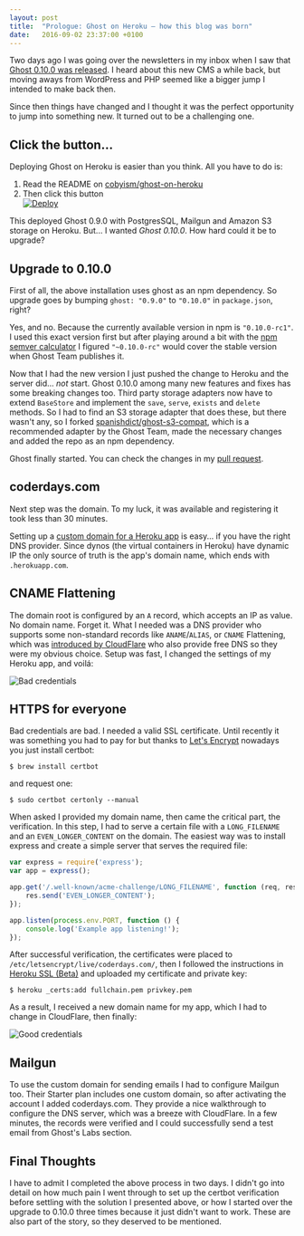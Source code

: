 ```yaml
---
layout: post
title:  "Prologue: Ghost on Heroku – how this blog was born"
date:   2016-09-02 23:37:00 +0100
---
```

Two days ago I was going over the newsletters in my inbox when I saw that [Ghost 0.10.0 was released](https://dev.ghost.org/ghost-0-10-0/). I heard about this new CMS a while back, but moving aways from WordPress and PHP seemed like a bigger jump I intended to make back then.
<!--more-->
Since then things have changed and I thought it was the perfect opportunity to jump into something new. It turned out to be a challenging one.

## Click the button...

Deploying Ghost on Heroku is easier than you think. All you have to do is:

1. Read the README on [cobyism/ghost-on-heroku](https://github.com/cobyism/ghost-on-heroku/)
2. Then click this button  
[![Deploy](https://www.herokucdn.com/deploy/button.svg)](https://heroku.com/deploy?template=https://github.com/cobyism/ghost-on-heroku)

This deployed Ghost 0.9.0 with PostgresSQL, Mailgun and Amazon S3 storage on Heroku. But... I wanted *Ghost 0.10.0*. How hard could it be to upgrade?

## Upgrade to 0.10.0

First of all, the above installation uses ghost as an npm dependency. So upgrade goes by bumping `ghost: "0.9.0"` to `"0.10.0"` in `package.json`, right?

Yes, and no. Because the currently available version in npm is `"0.10.0-rc1"`. I used this exact version first but after playing around a bit with the [npm semver calculator](https://semver.npmjs.com/) I figured `"~0.10.0-rc"` would cover the stable version when Ghost Team publishes it.

Now that I had the new version I just pushed the change to Heroku and the server did... *not* start. Ghost 0.10.0 among many new features and fixes has some breaking changes too. Third party storage adapters now have to extend `BaseStore` and implement the `save`, `serve`, `exists` and `delete` methods. So I had to find an S3 storage adapter that does these, but there wasn't any, so I forked [spanishdict/ghost-s3-compat](https://github.com/spanishdict/ghost-s3-compat), which is a recommended adapter by the Ghost Team, made the necessary changes and added the repo as an npm dependency.

Ghost finally started. You can check the changes in my [pull request](https://github.com/cobyism/ghost-on-heroku/pull/77).

## coderdays.com

Next step was the domain. To my luck, it was available and registering it took less than 30 minutes.

Setting up a [custom domain for a Heroku app](https://devcenter.heroku.com/articles/custom-domains) is easy... if you have the right DNS provider. Since dynos (the virtual containers in Heroku) have dynamic IP the only source of truth is the app's domain name, which ends with `.herokuapp.com`.

## CNAME Flattening

The domain root is configured by an `A` record, which accepts an IP as value. No domain name. Forget it. What I needed was a DNS provider who supports some non-standard records like `ANAME`/`ALIAS`, or `CNAME` Flattening, which was [introduced by CloudFlare](https://blog.cloudflare.com/introducing-cname-flattening-rfc-compliant-cnames-at-a-domains-root/) who also provide free DNS so they were my obvious choice. Setup was fast, I changed the settings of my Heroku app, and voilá:

![Bad credentials](https://s3-eu-central-1.amazonaws.com/coderdays/2016/09/Screen_Shot_2016_08_31_at_20_25_46-1472846772269.png)

## HTTPS for everyone

Bad credentials are bad. I needed a valid SSL certificate. Until recently it was something you had to pay for but thanks to [Let's Encrypt](https://letsencrypt.org/) nowadays you just install certbot:

    $ brew install certbot

and request one:

    $ sudo certbot certonly --manual

When asked I provided my domain name, then came the critical part, the verification. In this step, I had to serve a certain file with a `LONG_FILENAME` and an `EVEN_LONGER_CONTENT` on the domain. The easiest way was to install express and create a simple server that serves the required file:

```javascript
var express = require('express');
var app = express();

app.get('/.well-known/acme-challenge/LONG_FILENAME', function (req, res) {
    res.send('EVEN_LONGER_CONTENT');
});

app.listen(process.env.PORT, function () {
    console.log('Example app listening!');
});
```

After successful verification, the certificates were placed to `/etc/letsencrypt/live/coderdays.com/`, then I followed the instructions in [Heroku SSL (Beta)](https://devcenter.heroku.com/articles/ssl-beta) and uploaded my certificate and private key:

```
$ heroku _certs:add fullchain.pem privkey.pem
```

As a result, I received a new domain name for my app, which I had to change in CloudFlare, then finally:

![Good credentials](https://s3-eu-central-1.amazonaws.com/coderdays/2016/09/Screen_Shot_2016_08_31_at_20_25_39-1472848865006.png)

## Mailgun

To use the custom domain for sending emails I had to configure Mailgun too. Their Starter plan includes one custom domain, so after activating the account I added coderdays.com. They provide a nice walkthrough to configure the DNS server, which was a breeze with CloudFlare. In a few minutes, the records were verified and I could successfully send a test email from Ghost's Labs section.

## Final Thoughts

I have to admit I completed the above process in two days. I didn't go into detail on how much pain I went through to set up the certbot verification before settling with the solution I presented above, or how I started over the upgrade to 0.10.0 three times because it just didn't want to work. These are also part of the story, so they deserved to be mentioned.

